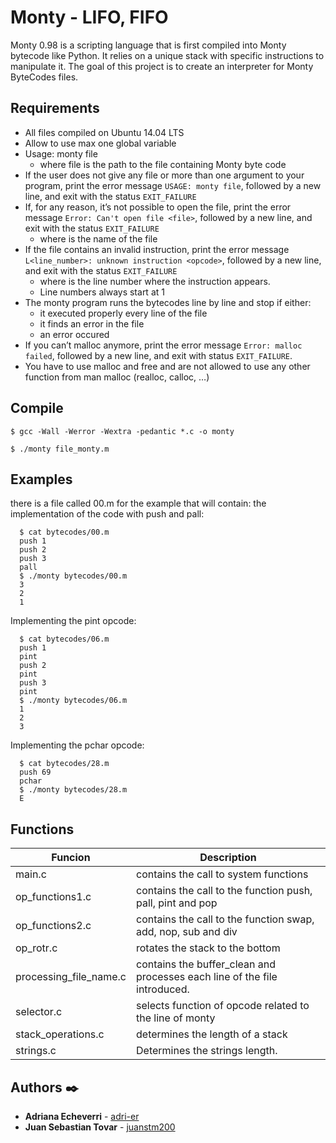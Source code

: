 # Monty - LIFO, FIFO

Monty 0.98 is a scripting language that is first compiled into Monty bytecode like Python. It relies on a unique stack with specific instructions to manipulate it. The goal of this project is to create an interpreter for Monty ByteCodes files.

## Requirements

- All files compiled on Ubuntu 14.04 LTS
- Allow to use max one global variable
- Usage: monty file
  - where file is the path to the file containing Monty byte code
- If the user does not give any file or more than one argument to your program, print the error message ```USAGE: monty file```, followed by a new line, and exit with the status ```EXIT_FAILURE```
- If, for any reason, it’s not possible to open the file, print the error message ```Error: Can't open file <file>```, followed by a new line, and exit with the status ```EXIT_FAILURE```
   - where <file> is the name of the file
- If the file contains an invalid instruction, print the error message ```L<line_number>: unknown instruction <opcode>```, followed by a new line, and exit with the status ```EXIT_FAILURE```
   - where is the line number where the instruction appears.
   - Line numbers always start at 1
- The monty program runs the bytecodes line by line and stop if either:
   - it executed properly every line of the file
   - it finds an error in the file
   - an error occured
- If you can’t malloc anymore, print the error message ```Error: malloc failed```, followed by a new line, and exit with status ```EXIT_FAILURE```.
- You have to use malloc and free and are not allowed to use any other function from man malloc (realloc, calloc, …)

## Compile
```$ gcc -Wall -Werror -Wextra -pedantic *.c -o monty```

```$ ./monty file_monty.m```

## Examples
there is a file called 00.m for the example that will contain:
the implementation of the code with push and pall:

      $ cat bytecodes/00.m
      push 1
      push 2
      push 3
      pall
      $ ./monty bytecodes/00.m
      3
      2
      1
Implementing the pint opcode:

      $ cat bytecodes/06.m
      push 1
      pint
      push 2
      pint
      push 3
      pint
      $ ./monty bytecodes/06.m
      1
      2
      3

Implementing the pchar opcode:

      $ cat bytecodes/28.m
      push 69
      pchar
      $ ./monty bytecodes/28.m
      E

## Functions
| Funcion | Description |
|---------|-------------|
| main.c  | contains the call to system functions |
| op_functions1.c | contains the call to the function push, pall, pint and pop |
| op_functions2.c | contains the call to the function swap, add, nop, sub and div |
| op_rotr.c | rotates the stack to the bottom |
| processing_file_name.c | contains the buffer_clean and processes each line of the file introduced. |
| selector.c |  selects function of opcode related to the line of monty |
|stack_operations.c | determines the length of a stack |
| strings.c| Determines the strings length. |

## Authors ✒️
- **Adriana Echeverri** - [adri-er](https://github.com/adri-er)
- **Juan Sebastian Tovar** - [juanstm200](https://github.com/juanstm200)
